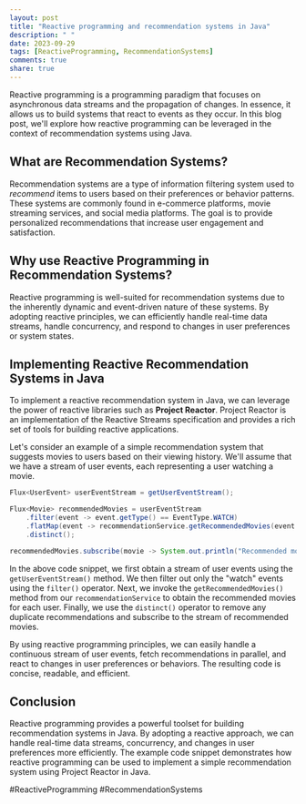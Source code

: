 ```yaml
---
layout: post
title: "Reactive programming and recommendation systems in Java"
description: " "
date: 2023-09-29
tags: [ReactiveProgramming, RecommendationSystems]
comments: true
share: true
---
```


Reactive programming is a programming paradigm that focuses on asynchronous data streams and the propagation of changes. In essence, it allows us to build systems that react to events as they occur. In this blog post, we'll explore how reactive programming can be leveraged in the context of recommendation systems using Java.

## What are Recommendation Systems?

Recommendation systems are a type of information filtering system used to *recommend* items to users based on their preferences or behavior patterns. These systems are commonly found in e-commerce platforms, movie streaming services, and social media platforms. The goal is to provide personalized recommendations that increase user engagement and satisfaction.

## Why use Reactive Programming in Recommendation Systems?

Reactive programming is well-suited for recommendation systems due to the inherently dynamic and event-driven nature of these systems. By adopting reactive principles, we can efficiently handle real-time data streams, handle concurrency, and respond to changes in user preferences or system states.

## Implementing Reactive Recommendation Systems in Java

To implement a reactive recommendation system in Java, we can leverage the power of reactive libraries such as **Project Reactor**. Project Reactor is an implementation of the Reactive Streams specification and provides a rich set of tools for building reactive applications.

Let's consider an example of a simple recommendation system that suggests movies to users based on their viewing history. We'll assume that we have a stream of user events, each representing a user watching a movie.

```java
Flux<UserEvent> userEventStream = getUserEventStream();

Flux<Movie> recommendedMovies = userEventStream
    .filter(event -> event.getType() == EventType.WATCH)
    .flatMap(event -> recommendationService.getRecommendedMovies(event.getUserId()))
    .distinct();

recommendedMovies.subscribe(movie -> System.out.println("Recommended movie: " + movie.getTitle()));
```

In the above code snippet, we first obtain a stream of user events using the `getUserEventStream()` method. We then filter out only the "watch" events using the `filter()` operator. Next, we invoke the `getRecommendedMovies()` method from our `recommendationService` to obtain the recommended movies for each user. Finally, we use the `distinct()` operator to remove any duplicate recommendations and subscribe to the stream of recommended movies.

By using reactive programming principles, we can easily handle a continuous stream of user events, fetch recommendations in parallel, and react to changes in user preferences or behaviors. The resulting code is concise, readable, and efficient.

## Conclusion

Reactive programming provides a powerful toolset for building recommendation systems in Java. By adopting a reactive approach, we can handle real-time data streams, concurrency, and changes in user preferences more efficiently. The example code snippet demonstrates how reactive programming can be used to implement a simple recommendation system using Project Reactor in Java.

#ReactiveProgramming #RecommendationSystems